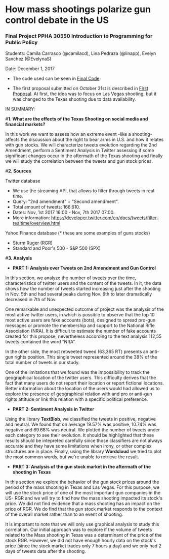 # How mass shootings polarize gun control debate in the US
### **Final Project PPHA 30550** Introduction to Programming for Public Policy

Students: Camila Carrasco (@camilacd), Lina Pedraza (@linapp), Evelyn Sanchez (@EvelynaS)

Date: December 1, 2017

* The code used can be seen in [Final Code](https://github.com/camilacd/Final-Project-2nd-Amendment/blob/master/Mass%20Shootings%20and%20Social%20Media.ipynb)

* The first proposal submitted on October 31st is described in [First Proposal](https://github.com/camilacd/Final-Project-2nd-Amendment/blob/master/Proposal_Oct31.pdf). At first, the idea was to focus on Las Vegas shooting, but it was changed to the Texas shooting due to data availability.

IN SUMMARY:

#**1. What are the effects of the Texas Shooting on social media and financial markets?**

In this work we want to assess how an extreme event -like a shooting- affects the discussion about the right to bear arms in U.S. and how it relates with gun stocks. We will characterize tweets evolution regarding the 2nd Amendment, perform a Sentiment Analysis in Twitter assessing if some significant changes occur in the aftermath of the Texas shooting and finally we will study the correlation between the tweets and gun stock prices. 

#**2. Sources**

Twitter database
- We use the streaming API, that allows to filter through tweets in real time.  
- Query: "2nd amendment" + "Second amendment".
- Total amount of tweets: 166.610.
- Dates: Nov, 1st 2017 16:00 - Nov, 7th 2017 07:00.
- More information: https://developer.twitter.com/en/docs/tweets/filter-realtime/overview.html

Yahoo Finance database (* these are some examples of guns stocks)
- Sturm Ruger (RGR)
- Standard and Poor's 500 - S&P 500 (SPX)

#**3. Analysis**

- **PART 1: Analysis over Tweets on 2nd Amendment and Gun Control**

In this section, we analyze the number of tweets over the time, characteristics of twitter users and the content of the tweets. In it, the data shows how the number of tweets started increasing just after the shooting in Nov. 5th and had several peaks during Nov. 6th to later dramatically decreased in 7th of Nov.

One remarkable and unexpected outcome of project was the analysis of the most active twitter users, in which is possible to observe that the top 10 most active users are fake accounts (bots), designed to spread pro-gun messages or promote the membership and support to the National Rifle Association (NRA). It is difficult to estimate the number of fake accounts created for this propose, nevertheless according to the text analysis 112,55 tweets contained the word “NRA”.

In the other side, the most retweeted tweed (63,365 RT) presents an anti-gun rights position. This single tweet represented around the 38% of the total number of tweets in our study.

One of the limitations that we found was the impossibility to track the geographical location of the twitter users. This difficulty derives that the fact that many users do not report their location or report fictional locations. Better information about the location of the users would had allowed us to explore the presence of geographical relation with and pro or anti-gun rights attitude or link this relation with a specific political preference.

- **PART 2: Sentiment Analysis in Twitter**

Using the library **TextBlob**, we classified the tweets in positive, negative and neutral. 
We found that on average 19.57% was positive, 10.74% was negative and 69.68% was neutral. We plotted the number of tweets under each category to see their evolution. It should be highlighted that these results should be intepreted carefully since those classifiers are not always accurate and they have some limitations when irony, or other complex structures are in place.   Finally, using the library **Wordcloud** we tried to plot the most common words, but we're unable to retrieve the result. 

- **PART 3: Analysis of the gun stock market in the aftermath of the shooting in Texas**

In this section we explore the behavior of the gun stock prices around the period of the mass shooting in Texas and Las Vegas. For this purpose, we will use the stock price of one of the most important gun companies in the US- RGR and we will try to find how the mass shooting impacted its stock's price. We did not find evidence that a mass shooting has an impact on the price of RGR. We do find that the gun stock market responds to the context of the overall market rather than to an event of shooting.

It is important to note that we will only use graphical analysis to study this correlation. Our initial approach was to explore if the volume of tweets related to the Mass shooting in Texas was a determinant of the price of the stock RGR. However, we did not have enough hourly data on the stock's price (since the stock market trades only 7 hours a day) and we only had 2 days of tweets data after the shooting.

